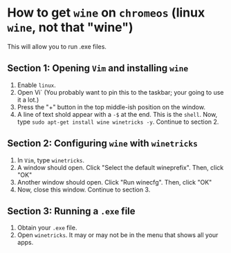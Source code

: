 # How to get `wine` on `chromeos` (linux `wine`, not that "wine")
This will allow you to run .exe files.
## Section 1: Opening `Vim` and installing `wine`
1. Enable `linux`.
2. Open Vi` (You probably want to pin this to the taskbar; your going to use it a lot.)
3. Press the "+" button in the top middle-ish position on the window.
4. A line of text shold appear with a `-$` at the end. This is the `shell`. Now, type `sudo apt-get install wine winetricks -y`. Continue to section 2.
## Section 2: Configuring `wine` with `winetricks`
1. In `Vim`, type `winetricks`.
2. A window should open. Click "Select the default wineprefix". Then, click "OK"
3. Another window should open. Click "Run winecfg". Then, click "OK"
4. Now, close this window. Continue to section 3.
## Section 3: Running a `.exe` file
1. Obtain your `.exe` file.
2. Open `winetricks`. It may or may not be in the menu that shows all your apps.